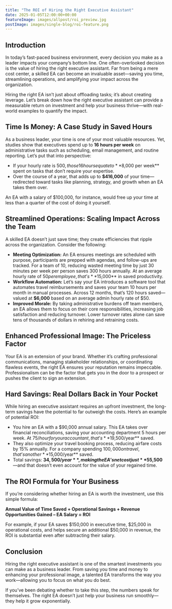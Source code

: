 ```yaml
---
title: "The ROI of Hiring the Right Executive Assistant"
date: 2025-01-05T12:00:00+00:00
featureImage: images/allpost/roi_preview.jpg
postImage: images/single-blog/roi-feature.png
---
```


## Introduction

In today’s fast-paced business environment, every decision you make as a leader impacts your company’s bottom line. One often-overlooked decision is the value of hiring the right executive assistant. Far from being a mere cost center, a skilled EA can become an invaluable asset—saving you time, streamlining operations, and amplifying your impact across the organization.

Hiring the right EA isn’t just about offloading tasks; it’s about creating leverage. Let’s break down how the right executive assistant can provide a measurable return on investment and help your business thrive—with real-world examples to quantify the impact.

## Time Is Money: A Case Study in Saved Hours

As a business leader, your time is one of your most valuable resources. Yet, studies show that executives spend up to **16 hours per week** on administrative tasks such as scheduling, email management, and routine reporting. Let’s put that into perspective:

- If your hourly rate is $500, those 16 hours equate to **$8,000 per week** spent on tasks that don’t require your expertise.
- Over the course of a year, that adds up to **$416,000** of your time—redirected toward tasks like planning, strategy, and growth when an EA takes them over.

An EA with a salary of $100,000, for instance, would free up your time at less than a quarter of the cost of doing it yourself.

## Streamlined Operations: Scaling Impact Across the Team

A skilled EA doesn’t just save time; they create efficiencies that ripple across the organization. Consider the following:

- **Meeting Optimization:** An EA ensures meetings are scheduled with purpose, participants are prepped with agendas, and follow-ups are tracked. For a team of 10, reducing wasted meeting time by just 30 minutes per week per person saves 300 hours annually. At an average hourly rate of $50 per employee, that’s **$15,000** in saved productivity.
- **Workflow Automation:** Let’s say your EA introduces a software tool that automates travel reimbursements and saves your team 10 hours per month in manual processes. Across 12 months, that’s 120 hours saved—valued at **$6,000** based on an average admin hourly rate of $50.
- **Improved Morale:** By taking administrative burdens off team members, an EA allows them to focus on their core responsibilities, increasing job satisfaction and reducing turnover. Lower turnover rates alone can save tens of thousands of dollars in rehiring and retraining costs.

## Enhanced Professional Image: The Priceless Factor

Your EA is an extension of your brand. Whether it’s crafting professional communications, managing stakeholder relationships, or coordinating flawless events, the right EA ensures your reputation remains impeccable. Professionalism can be the factor that gets you in the door to a prospect or pushes the client to sign an extension. 

## Hard Savings: Real Dollars Back in Your Pocket

While hiring an executive assistant requires an upfront investment, the long-term savings have the potential to far outweigh the costs. Here’s an example of potential ROI:

- You hire an EA with a $90,000 annual salary. This EA takes over financial reconciliations, saving your accounting department 5 hours per week. At $75/hour for your accountant, that’s **$19,500/year** saved.
- They also optimize your travel booking process, reducing airfare costs by 15% annually. For a company spending $100,000 on travel, that’s another **$15,000/year** saved.
- Total savings: **$34,500/year**, making the EA’s net cost just **$55,500**—and that doesn’t even account for the value of your regained time.

## The ROI Formula for Your Business

If you’re considering whether hiring an EA is worth the investment, use this simple formula:

**Annual Value of Time Saved + Operational Savings + Revenue Opportunities Gained – EA Salary = ROI**

For example, if your EA saves $150,000 in executive time, $25,000 in operational costs, and helps secure an additional $50,000 in revenue, the ROI is substantial even after subtracting their salary.

## Conclusion

Hiring the right executive assistant is one of the smartest investments you can make as a business leader. From saving you time and money to enhancing your professional image, a talented EA transforms the way you work—allowing you to focus on what you do best. 

If you’ve been debating whether to take this step, the numbers speak for themselves. The right EA doesn’t just help your business run smoothly—they help it grow exponentially.
